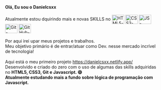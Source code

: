 <b> Olá, Eu sou o Danielcsxx </b><br>
<br>
Atualmente estou dquirindo mais e novas SKILLS no 
   <img align="center" height="30" width="40" alt="HTML5-icone" target="_blank" href="https://github.com/Danielcsxx" src="https://cdn.jsdelivr.net/gh/devicons/devicon/icons/html5/html5-original.svg">
   <img align="center" height="30" width="40" alt="CSS3-icone" src="https://cdn.jsdelivr.net/gh/devicons/devicon/icons/css3/css3-original.svg">
   <img align="center" height="30" width="40" alt="JS-icone" src="https://cdn.jsdelivr.net/gh/devicons/devicon/icons/javascript/javascript-original.svg">
   <img align="center" height="30" width="40" alt="Git-icone" src="https://cdn.jsdelivr.net/gh/devicons/devicon/icons/git/git-original.svg">
   <img align="center" height="30" width="40" alt="GitHub-icone" src="https://cdn.jsdelivr.net/gh/devicons/devicon/icons/github/github-original.svg">          
 <br> 
Por aqui irei upar meus projetos e trabalhos.<br>
Meu objetivo primário é de entrar/atuar como Dev. nesse mercado incrível de tecnologia!<br>          
Aqui está o meu primeiro projeto https://danielcsxx.netlify.app/ <br>
Desenvolvido  e criado do zero com o uso de algumas das skills adquiridas no <b> HTML5, CSS3, Git e Javascript. 😄<br>
Atualmente estudando mais a fundo sobre lógica de programação com Javascript.
<!---
Danielcsxx/Danielcsxx is a ✨ special ✨ repository because its `README.md` (this file) appears on your GitHub profile.
You can click the Preview link to take a look at your changes.
--->
<!--- // icones + as especificações de tamanhos. //
 <div style="display: inline_block">
   <img align="center" height="30" width="40" alt="HTML5-icone" src="https://cdn.jsdelivr.net/gh/devicons/devicon/icons/html5/html5-original.svg">
   <img align="center" height="30" width="40" alt="CSS3-icone" src="https://cdn.jsdelivr.net/gh/devicons/devicon/icons/css3/css3-original.svg">
   <img align="center" height="30" width="40" alt="JS-icone" src="https://cdn.jsdelivr.net/gh/devicons/devicon/icons/javascript/javascript-original.svg">
   <img align="center" height="30" width="40" alt="Git-icone" src="https://cdn.jsdelivr.net/gh/devicons/devicon/icons/git/git-original.svg">       
 </div>
--->
